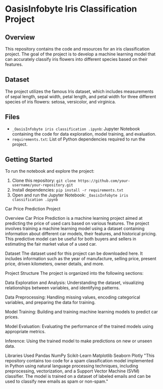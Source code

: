 # OasisInfobyte Iris Classification Project

## Overview

This repository contains the code and resources for an iris classification project. The goal of the project is to develop a machine learning model that can accurately classify iris flowers into different species based on their features.

## Dataset

The project utilizes the famous Iris dataset, which includes measurements of sepal length, sepal width, petal length, and petal width for three different species of iris flowers: setosa, versicolor, and virginica.

## Files

- `_OasisInfobyte iris classification .ipynb`: Jupyter Notebook containing the code for data exploration, model training, and evaluation.
- `requirements.txt`: List of Python dependencies required to run the project.

## Getting Started

To run the notebook and explore the project:

1. Clone this repository: `git clone https://github.com/your-username/your-repository.git`
2. Install dependencies: `pip install -r requirements.txt`
3. Open and run the Jupyter Notebook: `_OasisInfobyte iris classification .ipynb`

Car Price Prediction Project

Overview
Car Price Prediction is a machine learning project aimed at predicting the price of used cars based on various features. The project involves training a machine learning model using a dataset containing information about different car models, their features, and historical pricing. This predictive model can be useful for both buyers and sellers in estimating the fair market value of a used car.

Dataset
The dataset used for this project can be downloaded here. It includes information such as the year of manufacture, selling price, present price, driven kilometers, owner details, and more.

Project Structure
The project is organized into the following sections:

Data Exploration and Analysis: Understanding the dataset, visualizing relationships between variables, and identifying patterns.

Data Preprocessing: Handling missing values, encoding categorical variables, and preparing the data for training.

Model Training: Building and training machine learning models to predict car prices.

Model Evaluation: Evaluating the performance of the trained models using appropriate metrics.

Inference: Using the trained model to make predictions on new or unseen data.

Libraries Used
Pandas
NumPy
Scikit-Learn
Matplotlib
Seaborn
Plotly
"This repository contains too code for a spam classification model implemented in Python using natural language processing techniques, including preprocessing, vectorization, and a Support Vector Machine (SVM) classifier. The model is trained on a dataset of labeled emails and can be used to classify new emails as spam or non-spam."
